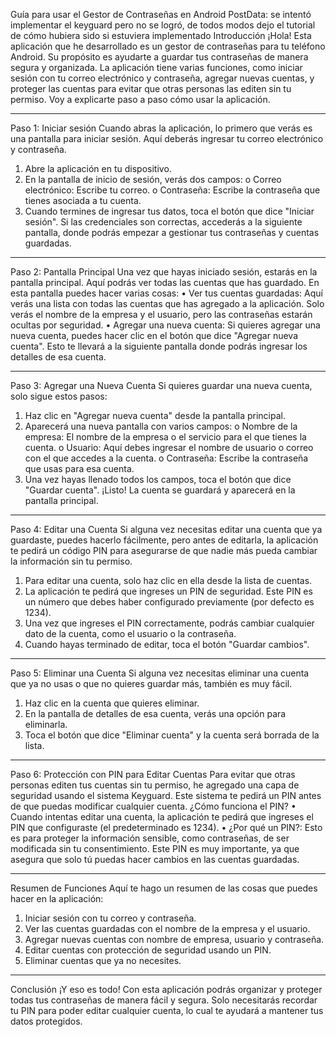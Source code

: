 Guía para usar el Gestor de Contraseñas en Android
PostData: se intentó implementar el keyguard pero no se logró, de todos modos dejo el tutorial de cómo hubiera sido si estuviera implementado
Introducción
¡Hola! Esta aplicación que he desarrollado es un gestor de contraseñas para tu teléfono Android. Su propósito es ayudarte a guardar tus contraseñas de manera segura y organizada. La aplicación tiene varias funciones, como iniciar sesión con tu correo electrónico y contraseña, agregar nuevas cuentas, y proteger las cuentas para evitar que otras personas las editen sin tu permiso.
Voy a explicarte paso a paso cómo usar la aplicación.
________________________________________
Paso 1: Iniciar sesión
Cuando abras la aplicación, lo primero que verás es una pantalla para iniciar sesión. Aquí deberás ingresar tu correo electrónico y contraseña.
1.	Abre la aplicación en tu dispositivo.
2.	En la pantalla de inicio de sesión, verás dos campos:
o	Correo electrónico: Escribe tu correo.
o	Contraseña: Escribe la contraseña que tienes asociada a tu cuenta.
3.	Cuando termines de ingresar tus datos, toca el botón que dice "Iniciar sesión".
Si las credenciales son correctas, accederás a la siguiente pantalla, donde podrás empezar a gestionar tus contraseñas y cuentas guardadas.
________________________________________
Paso 2: Pantalla Principal
Una vez que hayas iniciado sesión, estarás en la pantalla principal. Aquí podrás ver todas las cuentas que has guardado.
En esta pantalla puedes hacer varias cosas:
•	Ver tus cuentas guardadas: Aquí verás una lista con todas las cuentas que has agregado a la aplicación. Solo verás el nombre de la empresa y el usuario, pero las contraseñas estarán ocultas por seguridad.
•	Agregar una nueva cuenta: Si quieres agregar una nueva cuenta, puedes hacer clic en el botón que dice "Agregar nueva cuenta". Esto te llevará a la siguiente pantalla donde podrás ingresar los detalles de esa cuenta.
________________________________________
Paso 3: Agregar una Nueva Cuenta
Si quieres guardar una nueva cuenta, solo sigue estos pasos:
1.	Haz clic en "Agregar nueva cuenta" desde la pantalla principal.
2.	Aparecerá una nueva pantalla con varios campos:
o	Nombre de la empresa: El nombre de la empresa o el servicio para el que tienes la cuenta.
o	Usuario: Aquí debes ingresar el nombre de usuario o correo con el que accedes a la cuenta.
o	Contraseña: Escribe la contraseña que usas para esa cuenta.
3.	Una vez hayas llenado todos los campos, toca el botón que dice "Guardar cuenta".
¡Listo! La cuenta se guardará y aparecerá en la pantalla principal.
________________________________________
Paso 4: Editar una Cuenta
Si alguna vez necesitas editar una cuenta que ya guardaste, puedes hacerlo fácilmente, pero antes de editarla, la aplicación te pedirá un código PIN para asegurarse de que nadie más pueda cambiar la información sin tu permiso.
1.	Para editar una cuenta, solo haz clic en ella desde la lista de cuentas.
2.	La aplicación te pedirá que ingreses un PIN de seguridad. Este PIN es un número que debes haber configurado previamente (por defecto es 1234).
3.	Una vez que ingreses el PIN correctamente, podrás cambiar cualquier dato de la cuenta, como el usuario o la contraseña.
4.	Cuando hayas terminado de editar, toca el botón "Guardar cambios".
________________________________________
Paso 5: Eliminar una Cuenta
Si alguna vez necesitas eliminar una cuenta que ya no usas o que no quieres guardar más, también es muy fácil.
1.	Haz clic en la cuenta que quieres eliminar.
2.	En la pantalla de detalles de esa cuenta, verás una opción para eliminarla.
3.	Toca el botón que dice "Eliminar cuenta" y la cuenta será borrada de la lista.
________________________________________
Paso 6: Protección con PIN para Editar Cuentas
Para evitar que otras personas editen tus cuentas sin tu permiso, he agregado una capa de seguridad usando el sistema Keyguard. Este sistema te pedirá un PIN antes de que puedas modificar cualquier cuenta.
¿Cómo funciona el PIN?
•	Cuando intentas editar una cuenta, la aplicación te pedirá que ingreses el PIN que configuraste (el predeterminado es 1234).
•	¿Por qué un PIN?: Esto es para proteger la información sensible, como contraseñas, de ser modificada sin tu consentimiento.
Este PIN es muy importante, ya que asegura que solo tú puedas hacer cambios en las cuentas guardadas.
________________________________________
Resumen de Funciones
Aquí te hago un resumen de las cosas que puedes hacer en la aplicación:
1.	Iniciar sesión con tu correo y contraseña.
2.	Ver las cuentas guardadas con el nombre de la empresa y el usuario.
3.	Agregar nuevas cuentas con nombre de empresa, usuario y contraseña.
4.	Editar cuentas con protección de seguridad usando un PIN.
5.	Eliminar cuentas que ya no necesites.
________________________________________
Conclusión
¡Y eso es todo! Con esta aplicación podrás organizar y proteger todas tus contraseñas de manera fácil y segura. Solo necesitarás recordar tu PIN para poder editar cualquier cuenta, lo cual te ayudará a mantener tus datos protegidos.
